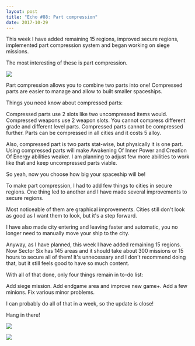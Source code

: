 ```yaml
---
layout: post
title: "Echo #88: Part compression"
date: 2017-10-29
---
```


This week I have added remaining 15 regions, improved secure regions, implemented part compression system and began working on siege missions.

The most interesting of these is part compression.

![](https://github.com/Zuurix/Zuurix.github.io/blob/master/images/echo%2088/Compression%202017.10.29.png?raw=true)

Part compression allows you to combine two parts into one!
Compressed parts are easier to manage and allow to built smaller spaceships.

Things you need know about compressed parts:

Compressed parts use 2 slots like two uncompressed items would.
Compressed weapons use 2 weapon slots.
You cannot compress different grade and different level parts.
Compressed parts cannot be compressed further.
Parts can be compressed in all cities and it costs 5 alloy.

Also, compressed part is two parts stat-wise, but physically it is one part.
Using compressed parts will make Awakening Of Inner Power and Creation Of Energy abilities weaker.
I am planning to adjust few more abilities to work like that and keep uncompressed parts viable.

So yeah, now you choose how big your spaceship will be!

To make part compression, I had to add few things to cities in secure regions.
One thing led to another and I have made several improvements to secure regions.

Most noticeable of them are graphical improvements.
Cities still don't look as good as I want them to look, but it's a step forward.

I have also made city entering and leaving faster and automatic, you no longer need to manually move your ship to the city.

Anyway, as I have planned, this week I have added remaining 15 regions.
Now Sector Six has 145 areas and it should take about 300 missions or 15 hours to secure all of them!
It's unnecessary and I don't recommend doing that, but it still feels good to have so much content.

With all of that done, only four things remain in to-do list:

Add siege mission.
Add endgame area and improve new game+.
Add a few minions.
Fix various minor problems.

I can probably do all of that in a week, so the update is close!

Hang in there!

![](https://github.com/Zuurix/Zuurix.github.io/blob/master/images/echo%2088/Compression%20mode%202017.10.29.png?raw=true)

![](https://github.com/Zuurix/Zuurix.github.io/blob/master/images/echo%2088/Negati%20City%202017.10.29.png?raw=true)

